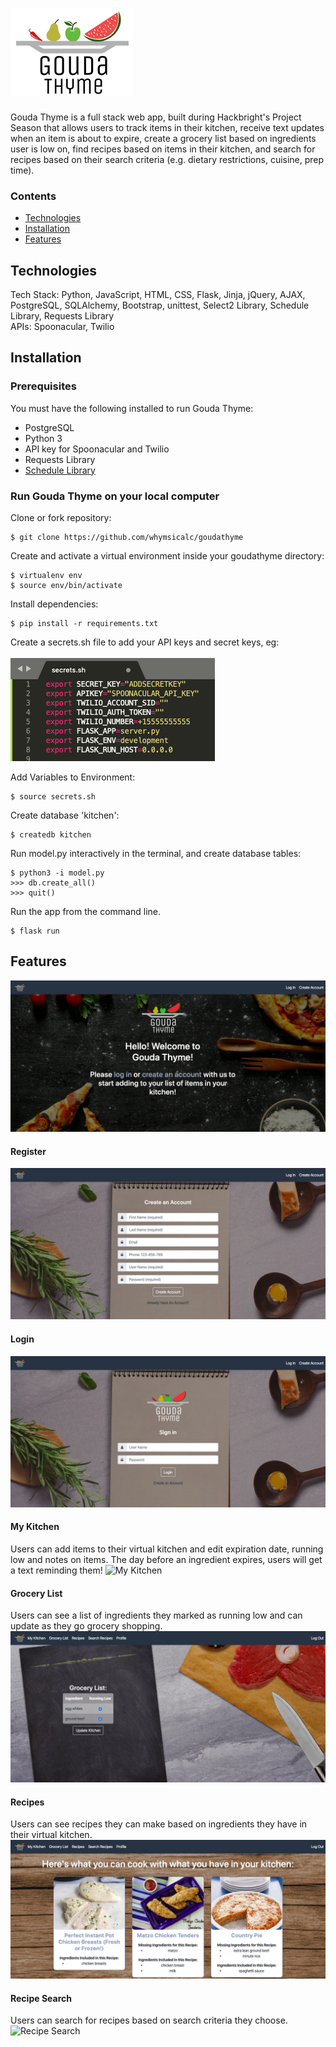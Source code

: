 # ![Gouda Thyme Logo](https://github.com/whymsicalc/goudathyme/blob/master/static/images/gouda-time-logo-dark.png "Gouda Thyme")

Gouda Thyme is a full stack web app, built during Hackbright's Project Season that allows users to track items in their kitchen, receive text updates when an item is about to expire, create a grocery list based on ingredients user is low on, find recipes based on items in their kitchen, and search for recipes based on their search criteria (e.g. dietary restrictions, cuisine, prep time).

### Contents

* [Technologies](#techstack)
* [Installation](#installation)
* [Features](#features)

## <a name="techstack"></a>Technologies

Tech Stack: Python, JavaScript, HTML, CSS, Flask, Jinja, jQuery, AJAX, PostgreSQL, SQLAlchemy, Bootstrap, unittest, Select2 Library, Schedule Library, Requests Library <br>
APIs: Spoonacular, Twilio

## <a name="installation"></a>Installation

### Prerequisites

You must have the following installed to run Gouda Thyme:

- PostgreSQL
- Python 3
- API key for Spoonacular and Twilio
- Requests Library 
- <a href="https://github.com/atrnh/schedule">Schedule Library</a>

### Run Gouda Thyme on your local computer

Clone or fork repository:
```
$ git clone https://github.com/whymsicalc/goudathyme
```
Create and activate a virtual environment inside your goudathyme directory:
```
$ virtualenv env
$ source env/bin/activate
```
Install dependencies:
```
$ pip install -r requirements.txt
```
Create a secrets.sh file to add your API keys and secret keys, eg:
<br><br>
![api](https://github.com/whymsicalc/goudathyme/blob/master/static/images/readme_api.png)

Add Variables to Environment:
```
$ source secrets.sh
```
Create database 'kitchen':
```
$ createdb kitchen
```
Run model.py interactively in the terminal, and create database tables:
```
$ python3 -i model.py
>>> db.create_all()
>>> quit()
```
Run the app from the command line.
```
$ flask run
```

## <a name="features"></a>Features

![Homepage](https://github.com/whymsicalc/goudathyme/blob/master/static/images/readme_homepage.png)
<br>

#### Register <br>

![Register](https://github.com/whymsicalc/goudathyme/blob/master/static/images/readme_register.png)
<br>

#### Login <br>

![Login](https://github.com/whymsicalc/goudathyme/blob/master/static/images/readme_login.png)
<br>

#### My Kitchen <br>

Users can add items to their virtual kitchen and edit expiration date, running low and notes on items. The day before an ingredient expires, users will get a text reminding them!
![My Kitchen](https://github.com/whymsicalc/goudathyme/blob/master/static/images/readme_my_items.gif)
<br>

#### Grocery List <br>

Users can see a list of ingredients they marked as running low and can update as they go grocery shopping.
![Grocery List](https://github.com/whymsicalc/goudathyme/blob/master/static/images/readme_groceries.png)
<br>

#### Recipes <br>

Users can see recipes they can make based on ingredients they have in their virtual kitchen.
![Recipes](https://github.com/whymsicalc/goudathyme/blob/master/static/images/readme_recipes.png)
<br>

#### Recipe Search <br>

Users can search for recipes based on search criteria they choose.
![Recipe Search](https://github.com/whymsicalc/goudathyme/blob/master/static/images/readme_recipe_search.gif)
<br>

